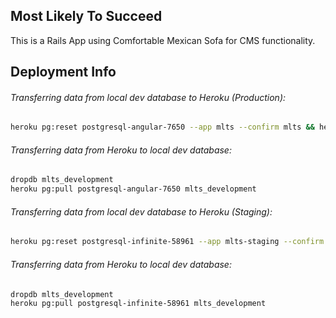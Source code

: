 ## Most Likely To Succeed

This is a Rails App using Comfortable Mexican Sofa for CMS functionality.

## Deployment Info

###### Transferring data from local dev database to Heroku (Production):

```bash
heroku pg:reset postgresql-angular-7650 --app mlts --confirm mlts && heroku pg:push mlts_development postgresql-angular-7650 --app mlts
```
###### Transferring data from Heroku to local dev database:
```bash
dropdb mlts_development
heroku pg:pull postgresql-angular-7650 mlts_development
```

###### Transferring data from local dev database to Heroku (Staging):

```bash
heroku pg:reset postgresql-infinite-58961 --app mlts-staging --confirm mlts-staging && heroku pg:push mlts_development postgresql-infinite-58961 --app mlts-staging
```
###### Transferring data from Heroku to local dev database:
```bash
dropdb mlts_development
heroku pg:pull postgresql-infinite-58961 mlts_development
```

